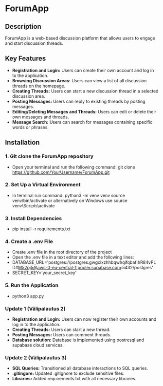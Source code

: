 # ForumApp

## Description
ForumApp is a web-based discussion platform that allows users to engage and start discussion threads.

## Key Features

- **Registration and Login:** Users can create their own account and log in to the application.
- **Browsing Discussion Areas:** Users can view a list of all discussion threads on the homepage.
- **Creating Threads:** Users can start a new discussion thread in a selected discussion area.
- **Posting Messages:** Users can reply to existing threads by posting messages.
- **Editing/Deleting Messages and Threads:** Users can edit or delete their own messages and threads.
- **Message Search:** Users can search for messages containing specific words or phrases.

## Installation
### 1. Git clone the ForumApp repository
- Open your terminal and run the following command: git clone https://github.com/YourUsername/ForumApp.git
### 2. Set Up a Virtual Environment
- In terminal run command: python3 -m venv venv
source venv/bin/activate or alternatively on Windows use source venv\Scripts\activate
### 3. Install Dependencies
- pip install -r requirements.txt
### 4. Create a .env File
- Create .env file in the root directory of the project 
- Open the .env file in a text editor and add the following lines:
- DATABASE_URL='postgres://postgres.gwgcixzhhbqwhqifqbaf:hR84vPLD#M52pj5@aws-0-eu-central-1.pooler.supabase.com:5432/postgres'
- SECRET_KEY='your_secret_key'
### 5. Run the Application
- python3 app.py


### Update 1 (Välipalautus 2)

- **Registration and Login:** Users can now register their own accounts and log in to the application.
- **Creating Threads:** Users can start a new thread.
- **Posting Messages:** Users can comment threads.
- **Database solution:** Database is implemented using postresql and supabase cloud services.

### Update 2 (Välipalautus 3)

- **SQL Queries:** Transitioned all database interactions to SQL queries.
- **.gitingore:** Updated .gitignore to exclude sensitive files.
- **Libraries:** Added requirements.txt with all necessary libraries.





